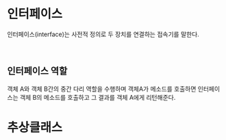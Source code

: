 
인터페이스
====
인터페이스(interface)는 사전적 정의로 두 장치를 연결하는 접속기를 말한다.

<br>

인터페이스 역할
----
 객체 A와 객체 B간의 중간 다리 역할을 수행하며 객체A가 메소드를 호출하면 인터페이스는 객체 B의 메소드를 호출하고 그 결과를 객체 A에게 리턴해준다.





추상클래스
====
